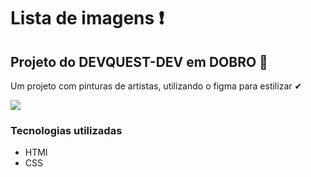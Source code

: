 # Lista de imagens ❗

## Projeto do DEVQUEST-DEV em DOBRO 🚀


Um projeto com pinturas de artistas, utilizando o figma para estilizar ✔

<img src="src/imagens/lista.imagens.Animação.gif">

### Tecnologias utilizadas 
- HTMl
- CSS
